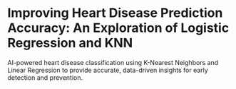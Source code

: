 # Improving Heart Disease Prediction Accuracy: An Exploration of Logistic Regression and KNN
AI-powered heart disease classification using K-Nearest Neighbors and Linear Regression to provide accurate, data-driven insights for early detection and prevention.
